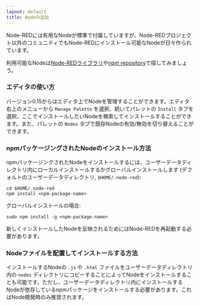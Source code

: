 ```yaml
---
layout: default
title: Nodeの追加
---
```


Node-REDには有用なNodeが標準で付属していますが、Node-REDプロジェクト以外のコミュニティでもNode-REDにインストール可能なNodeが日々作られています。

利用可能なNodeは[Node-REDライブラリ](http://flows.nodered.org)や[npm repository](https://www.npmjs.com/browse/keyword/node-red)で探してみましょう。

### エディタの使い方

バージョン0.15からはエディタ上でNodeを管理することができます。エディタ右上のメニューから `Manage Palette` を選択、続いてパレットの `Install` タブを選択、ここでインストールしたいNodeを検索してインストールすることができます。また、パレットの `Nodes` タブで既存Nodeの有効/無効を切り替えることができます。

### npmパッケージングされたNodeのインストール方法

npmパッケージングされたNodeをインストールするには、ユーザーデータディレクトリ内にローカルインストールするかグローバルインストールします (デフォルトのユーザーデータディレクトリ, `$HOME/.node-red`):

    cd $HOME/.node-red
    npm install <npm-package-name>

グローバルインストールの場合:

    sudo npm install -g <npm-package-name>

新しくインストールしたNodeを反映されるためにはNode-REDを再起動する必要があります。

### Nodeファイルを配置してインストールする方法

インストールするNodeの `.js` や `.html` ファイルをユーザーデータディレクトリ内の `nodes` ディレクトリにコピーすることによってNodeをインストールすることも可能です。ただし、ユーザーデータディレクトリ内にインストールするNodeが依存しているnpmパッケージをインストールする必要があります。これはNode開発時のみ推奨されます。

